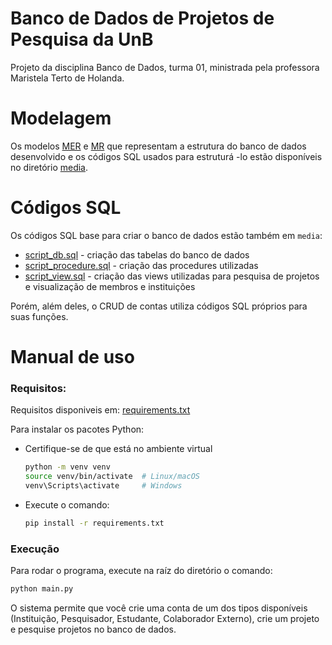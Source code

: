 # Banco de Dados de Projetos de Pesquisa da UnB

Projeto da disciplina Banco de Dados, turma 01, ministrada pela professora
Maristela Terto de Holanda.

# Modelagem

Os modelos [MER](media/MER.png) e [MR](media/MR.png) que representam a
estrutura do banco de dados desenvolvido e os códigos SQL usados para estruturá
-lo estão disponíveis no diretório [media](media).

# Códigos SQL

Os códigos SQL base para criar o banco de dados estão também em `media`:
- [script_db.sql](media/script_db.sql) - criação das tabelas do banco de dados
- [script_procedure.sql](media/script_procedure.sql) - criação das procedures
utilizadas
- [script_view.sql](media/script_view.sql) - criação das views utilizadas para
pesquisa de projetos e visualização de membros e instituições

Porém, além deles, o CRUD de contas utiliza códigos SQL próprios para suas
funções.

# Manual de uso

### Requisitos:
Requisitos disponiveis em: [requirements.txt](requirements.txt)

Para instalar os pacotes Python:
- Certifique-se de que está no ambiente virtual
    ```sh
    python -m venv venv
    source venv/bin/activate  # Linux/macOS
    venv\Scripts\activate     # Windows
    ```
- Execute o comando:
    ```sh
    pip install -r requirements.txt
    ```

### Execução

Para rodar o programa, execute na raíz do diretório o comando:
```sh
python main.py
```

O sistema permite que você crie uma conta de um dos tipos disponíveis
(Instituição, Pesquisador, Estudante, Colaborador Externo), crie um projeto
e pesquise projetos no banco de dados.

